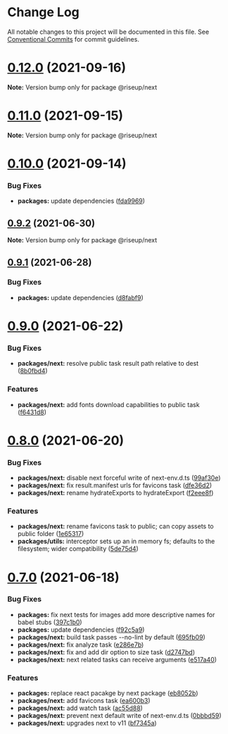 # Change Log

All notable changes to this project will be documented in this file.
See [Conventional Commits](https://conventionalcommits.org) for commit guidelines.

# [0.12.0](https://github.com/rafamel/riseup/compare/v0.11.0...v0.12.0) (2021-09-16)

**Note:** Version bump only for package @riseup/next





# [0.11.0](https://github.com/rafamel/riseup/compare/v0.10.0...v0.11.0) (2021-09-15)

**Note:** Version bump only for package @riseup/next





# [0.10.0](https://github.com/rafamel/riseup/compare/v0.9.2...v0.10.0) (2021-09-14)


### Bug Fixes

* **packages:** update dependencies ([fda9969](https://github.com/rafamel/riseup/commit/fda9969aaf64671eccaea5916f80eaa8867dc9e0))





## [0.9.2](https://github.com/rafamel/riseup/compare/v0.9.1...v0.9.2) (2021-06-30)

**Note:** Version bump only for package @riseup/next





## [0.9.1](https://github.com/rafamel/riseup/compare/v0.9.0...v0.9.1) (2021-06-28)


### Bug Fixes

* **packages:** update dependencies ([d8fabf9](https://github.com/rafamel/riseup/commit/d8fabf9d8cfb5180ecba281c3ac1194268dda2e8))





# [0.9.0](https://github.com/rafamel/riseup/compare/v0.8.0...v0.9.0) (2021-06-22)


### Bug Fixes

* **packages/next:** resolve public task result path relative to dest ([8b0fbd4](https://github.com/rafamel/riseup/commit/8b0fbd468ad81806c6c3dba83da6494805007ab7))


### Features

* **packages/next:** add fonts download capabilities to public task ([f6431d8](https://github.com/rafamel/riseup/commit/f6431d8357d218eaa8e0caec81965a89e71784ac))





# [0.8.0](https://github.com/rafamel/riseup/compare/v0.7.0...v0.8.0) (2021-06-20)


### Bug Fixes

* **packages/next:** disable next forceful write of next-env.d.ts ([99af30e](https://github.com/rafamel/riseup/commit/99af30e2901565a26ab52cb421d1e8b48efc38a5))
* **packages/next:** fix result.manifest urls for favicons task ([dfe36d2](https://github.com/rafamel/riseup/commit/dfe36d290d3b367208336e273b6cf56b40989d92))
* **packages/next:** rename hydrateExports to hydrateExport ([f2eee8f](https://github.com/rafamel/riseup/commit/f2eee8fb7f1a96701059f80a58b4e3d81cdb7d65))


### Features

* **packages/next:** rename favicons task to public; can copy assets to public folder ([1e65317](https://github.com/rafamel/riseup/commit/1e65317c7415b7b580d1797a9e432e1b3bb8449a))
* **packages/utils:** interceptor sets up an in memory fs; defaults to the filesystem; wider compatibility ([5de75d4](https://github.com/rafamel/riseup/commit/5de75d4d327c18cc8a472d8847895148a451e31e))





# [0.7.0](https://github.com/rafamel/riseup/compare/v0.6.0...v0.7.0) (2021-06-18)


### Bug Fixes

* **packages:** fix next tests for images add more descriptive names for babel stubs ([397c1b0](https://github.com/rafamel/riseup/commit/397c1b09b4c29f2d2d4be05ec8063931f4657980))
* **packages:** update dependencies ([f92c5a9](https://github.com/rafamel/riseup/commit/f92c5a98cc97f463f21001b62ff4a02c012aa563))
* **packages/next:** build task passes --no-lint by default ([695fb09](https://github.com/rafamel/riseup/commit/695fb094780e240b09e258e1dc761c1ede7e7652))
* **packages/next:** fix analyze task ([e286e7b](https://github.com/rafamel/riseup/commit/e286e7bfa92e1f93605e528d73fe59dec48b2436))
* **packages/next:** fix and add dir option to size task ([d2747bd](https://github.com/rafamel/riseup/commit/d2747bd642aafbfb553d2e1aa33f4b9605f5cb8c))
* **packages/next:** next related tasks can receive arguments ([e517a40](https://github.com/rafamel/riseup/commit/e517a40999628a459d8404814867562d65224a1f))


### Features

* **packages:** replace react pacakge by next package ([eb8052b](https://github.com/rafamel/riseup/commit/eb8052b6baee6207cdc192728348b2bebc4cac03))
* **packages/next:** add favicons task ([ea600b3](https://github.com/rafamel/riseup/commit/ea600b3ca3fcb561734d9ef9afd6b4ca5ffb42de))
* **packages/next:** add watch task ([ac55d88](https://github.com/rafamel/riseup/commit/ac55d888faaa122276fbac860789ce7a5da1f881))
* **packages/next:** prevent next default write of next-env.d.ts ([0bbbd59](https://github.com/rafamel/riseup/commit/0bbbd59824858ef838116c800c461eef6064b4de))
* **packages/next:** upgrades next to v11 ([bf7345a](https://github.com/rafamel/riseup/commit/bf7345a9fb2046443bbda124cefb559478229c94))
